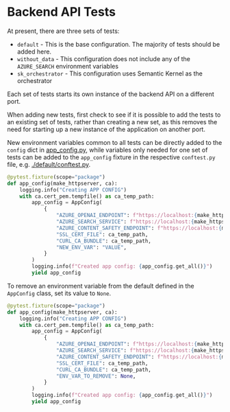 # Backend API Tests

At present, there are three sets of tests:

- `default` - This is the base configuration. The majority of tests should be added here.
- `without_data` - This configuration does not include any of the `AZURE_SEARCH` environment variables
- `sk_orchestrator` - This configuration uses Semantic Kernel as the orchestrator

Each set of tests starts its own instance of the backend API on a different port.

When adding new tests, first check to see if it is possible to add the tests to an
existing set of tests, rather than creating a new set, as this removes the need for
starting up a new instance of the application on another port.

New environment variables common to all tests can be directly added to the `config`
dict in [app_config.py](../app_config.py), while variables only needed for one set
of tests can be added to the `app_config` fixture in the respective `conftest.py`
file, e.g. [./default/conftest.py](./default/conftest.py).

```py
@pytest.fixture(scope="package")
def app_config(make_httpserver, ca):
    logging.info("Creating APP CONFIG")
    with ca.cert_pem.tempfile() as ca_temp_path:
        app_config = AppConfig(
            {
                "AZURE_OPENAI_ENDPOINT": f"https://localhost:{make_httpserver.port}/",
                "AZURE_SEARCH_SERVICE": f"https://localhost:{make_httpserver.port}/",
                "AZURE_CONTENT_SAFETY_ENDPOINT": f"https://localhost:{make_httpserver.port}/",
                "SSL_CERT_FILE": ca_temp_path,
                "CURL_CA_BUNDLE": ca_temp_path,
                "NEW_ENV_VAR": "VALUE",
            }
        )
        logging.info(f"Created app config: {app_config.get_all()}")
        yield app_config
```

To remove an environment variable from the default defined in the `AppConfig` class,
set its value to `None`.

```py
@pytest.fixture(scope="package")
def app_config(make_httpserver, ca):
    logging.info("Creating APP CONFIG")
    with ca.cert_pem.tempfile() as ca_temp_path:
        app_config = AppConfig(
            {
                "AZURE_OPENAI_ENDPOINT": f"https://localhost:{make_httpserver.port}/",
                "AZURE_SEARCH_SERVICE": f"https://localhost:{make_httpserver.port}/",
                "AZURE_CONTENT_SAFETY_ENDPOINT": f"https://localhost:{make_httpserver.port}/",
                "SSL_CERT_FILE": ca_temp_path,
                "CURL_CA_BUNDLE": ca_temp_path,
                "ENV_VAR_TO_REMOVE": None,
            }
        )
        logging.info(f"Created app config: {app_config.get_all()}")
        yield app_config
```
